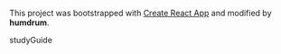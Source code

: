 This project was bootstrapped with [Create React App](https://github.com/facebookincubator/create-react-app) and modified by **humdrum**.

studyGuide

